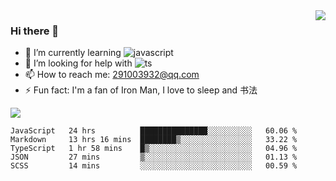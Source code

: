 <img align='right' src='https://github-readme-stats.vercel.app/api?username=niaogege&show_icons=true&theme=radical'/>

### Hi there 👋

- 🌱 I’m currently learning ![javascript](https://img.shields.io/badge/javacript-learn-orange)
- 🤔 I’m looking for help with ![ts](https://img.shields.io/badge/ts-learn-yellow)
- 📫 How to reach me: 291003932@qq.com
- ⚡ Fun fact:  I'm a fan of Iron Man, I love to sleep and 书法

![](https://github-readme-stats.vercel.app/api/top-langs/?username=niaogege&layout=compact)

<!--START_SECTION:waka-->
```text
JavaScript   24 hrs          ███████████████░░░░░░░░░░   60.06 % 
Markdown     13 hrs 16 mins  ████████▒░░░░░░░░░░░░░░░░   33.22 % 
TypeScript   1 hr 58 mins    █▒░░░░░░░░░░░░░░░░░░░░░░░   04.96 % 
JSON         27 mins         ▒░░░░░░░░░░░░░░░░░░░░░░░░   01.13 % 
SCSS         14 mins         ░░░░░░░░░░░░░░░░░░░░░░░░░   00.59 % 
```
<!--END_SECTION:waka-->
